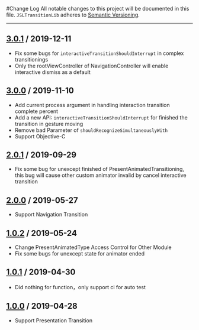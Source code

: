 #Change Log
All notable changes to this project will be documented in this file.
`JSLTransitionLib` adheres to [Semantic Versioning](http://semver.org/).

---
## [3.0.1](https://github.com/Jason-Stan-Lee/JSLTransitionLib/releases/tag/3.0.1) / 2019-12-11
* Fix some bugs for `interactiveTransitionShouldInterrupt` in complex transitionings
* Only the rootViewController of NavigationController will enable interactive dismiss as a default 

## [3.0.0](https://github.com/Jason-Stan-Lee/JSLTransitionLib/releases/tag/3.0.0) / 2019-11-10

* Add current process argument in handling interaction transition complete percent
* Add a new API: `interactiveTransitionShouldInterrupt` for finished the transition in gesture moving
* Remove bad Parameter of `shouldRecognizeSimultaneouslyWith`
* Support Objective-C

## [2.0.1](https://github.com/Jason-Stan-Lee/JSLTransitionLib/releases/tag/2.0.1) / 2019-09-29

 * Fix some bug for unexcept finished of PresentAnimatedTransitioning, this bug will cause other custom animator invalid by cancel interactive transition

## [2.0.0](https://github.com/Jason-Stan-Lee/JSLTransitionLib/releases/tag/2.0.0) / 2019-05-27

 * Support Navigation Transition

## [1.0.2](https://github.com/Jason-Stan-Lee/JSLTransitionLib/releases/tag/1.0.2) / 2019-05-24

* Change PresentAnimatedType Access Control for Other Module
* Fix some bugs for unexcept state for animator ended

## [1.0.1](https://github.com/Jason-Stan-Lee/JSLTransitionLib/releases/tag/1.0.1) / 2019-04-30

 * Did nothing for function，only support ci for auto test


## [1.0.0](https://github.com/Jason-Stan-Lee/JSLTransitionLib/releases/tag/1.0.0) / 2019-04-28

 * Support Presentation Transition



